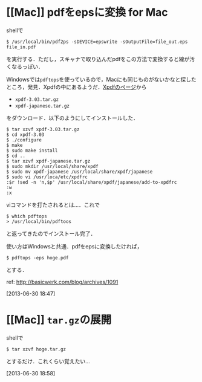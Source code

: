 # [[Mac]] pdfをepsに変換 for Mac

shellで

    $ /usr/local/bin/pdf2ps -sDEVICE=epswrite -sOutputFile=file_out.eps file_in.pdf

を実行する．ただし，スキャナで取り込んだpdfをこの方法で変換すると線が汚くなるっぽい．

Windowsでは`pdftops`を使っているので，Macにも同じものがないかなと探したところ，発見．Xpdfの中にあるようだ．[Xpdfのページ](http://www.foolabs.com/xpdf/download.html)から

* `xpdf-3.03.tar.gz`
* `xpdf-japanese.tar.gz`

をダウンロード．以下のようにしてインストールした．

	$ tar xzvf xpdf-3.03.tar.gz
	$ cd xpdf-3.03
	$ ./configure
	$ make
	$ sudo make install
	$ cd ..
	$ tar xzvf xpdf-japanese.tar.gz
	$ sudo mkdir /usr/local/share/xpdf
	$ sudo mv xpdf-japanese /usr/local/share/xpdf/japanese
	$ sudo vi /usr/loca/etc/xpdfrc
	:$r !sed -n 'n,$p' /usr/local/share/xpdf/japanese/add-to-xpdfrc
	:w
	:x

viコマンドを打たされるとは…．これで

    $ which pdftops
    > /usr/local/bin/pdftoos

と返ってきたのでインストール完了．

使い方はWindowsと共通．pdfをepsに変換したければ，

    $ pdftops -eps hoge.pdf

とする．

ref: <http://basicwerk.com/blog/archives/1091>

[2013-06-30 18:47] 

# [[Mac]] `tar.gz`の展開

shellで

    $ tar xzvf hoge.tar.gz

とするだけ．これくらい覚えたい…

[2013-06-30 18:58] 

